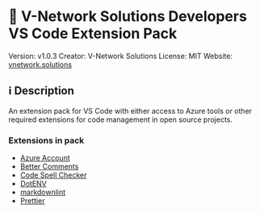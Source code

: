 # 🚀 V-Network Solutions Developers VS Code Extension Pack

Version: v1.0.3
Creator: V-Network Solutions
License: MIT
Website: [vnetwork.solutions](https://vnetwork.solutions)

## ℹ️ Description

An extension pack for VS Code with either access to Azure tools or other required extensions for code management in open source projects.

### Extensions in pack

- [Azure Account](https://marketplace.visualstudio.com/items?itemName=ms-vscode.azure-account)  
- [Better Comments](https://marketplace.visualstudio.com/items?itemName=aaron-bond.better-comments)  
- [Code Spell Checker](https://marketplace.visualstudio.com/items?itemName=streetsidesoftware.code-spell-checker)
- [DotENV](https://marketplace.visualstudio.com/items?itemName=mikestead.dotenv)
- [markdownlint](https://marketplace.visualstudio.com/items?itemName=DavidAnson.vscode-markdownlint)
- [Prettier](https://marketplace.visualstudio.com/items?itemName=esbenp.prettier-vscode)  
